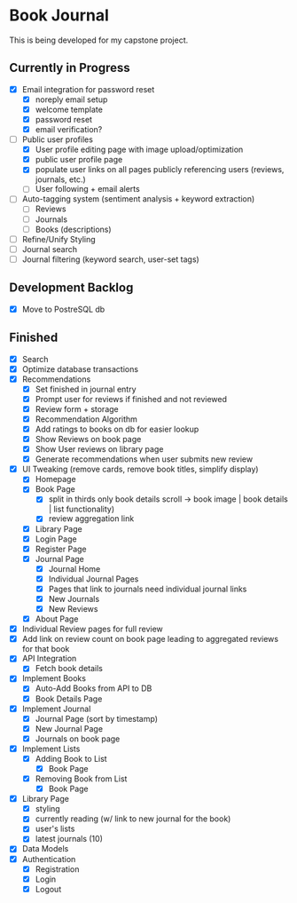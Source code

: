 # Book Journal

This is being developed for my capstone project.

## Currently in Progress

- [X] Email integration for password reset
  - [X] noreply email setup
  - [X] welcome template
  - [X] password reset
  - [X] email verification?
- [ ] Public user profiles
  - [X] User profile editing page with image upload/optimization
  - [X] public user profile page
  - [X] populate user links on all pages publicly referencing users (reviews, journals, etc.)
  - [ ] User following + email alerts
- [ ] Auto-tagging system (sentiment analysis + keyword extraction)
  - [ ] Reviews
  - [ ] Journals
  - [ ] Books (descriptions)
- [ ] Refine/Unify Styling
- [ ] Journal search
- [ ] Journal filtering (keyword search, user-set tags)

## Development Backlog

- [X] Move to PostreSQL db

## Finished

- [X] Search
- [X] Optimize database transactions
- [X] Recommendations
  - [X] Set finished in journal entry
  - [X] Prompt user for reviews if finished and not reviewed
  - [X] Review form + storage
  - [X] Recommendation Algorithm
  - [X] Add ratings to books on db for easier lookup
  - [X] Show Reviews on book page
  - [X] Show User reviews on library page
  - [X] Generate recommendations when user submits new review
- [X] UI Tweaking (remove cards, remove book titles, simplify display)
  - [X] Homepage
  - [X] Book Page
    - [X] split in thirds only book details scroll -> book image | book details | list functionality)
    - [X] review aggregation link
  - [X] Library Page
  - [X] Login Page
  - [X] Register Page
  - [X] Journal Page
    - [X] Journal Home
    - [X] Individual Journal Pages
    - [X] Pages that link to journals need individual journal links
    - [X] New Journals
    - [X] New Reviews
  - [X] About Page

- [X] Individual Review pages for full review
- [X] Add link on review count on book page leading to aggregated reviews for that book
- [X] API Integration
  - [X] Fetch book details
- [X] Implement Books
  - [X] Auto-Add Books from API to DB
  - [X] Book Details Page
- [X] Implement Journal
  - [X] Journal Page (sort by timestamp)
  - [X] New Journal Page
  - [X] Journals on book page
- [X] Implement Lists
  - [X] Adding Book to List
    - [X] Book Page
  - [X] Removing Book from List
    - [X] Book Page
- [X] Library Page
  - [X] styling
  - [X] currently reading (w/ link to new journal for the book)
  - [X] user's lists
  - [X] latest journals (10)
- [X] Data Models
- [X] Authentication
  - [X] Registration
  - [X] Login
  - [X] Logout
